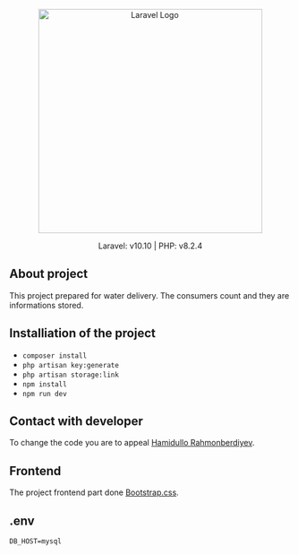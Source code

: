 <p align="center"><a href="https://laravel.com" target="_blank"><img src="https://raw.githubusercontent.com/laravel/art/master/logo-lockup/5%20SVG/2%20CMYK/1%20Full%20Color/laravel-logolockup-cmyk-red.svg" width="400" alt="Laravel Logo"></a></p>

<p align="center">
Laravel: v10.10 |
PHP: v8.2.4
</p>

## About project

This project prepared for water delivery. The consumers count and they are informations stored.

## Installiation of the project

- ``` composer install ```
- ``` php artisan key:generate ```
- ``` php artisan storage:link ```
- ``` npm install ```
- ``` npm run dev ```


## Contact with developer

To change the code you are to appeal [Hamidullo Rahmonberdiyev](https://t.me/hamidullo_rahmonberdiyev).

## Frontend

The project frontend part done  [Bootstrap.css](https://bootstrap.com/).

## .env

``` 
DB_HOST=mysql 
```
